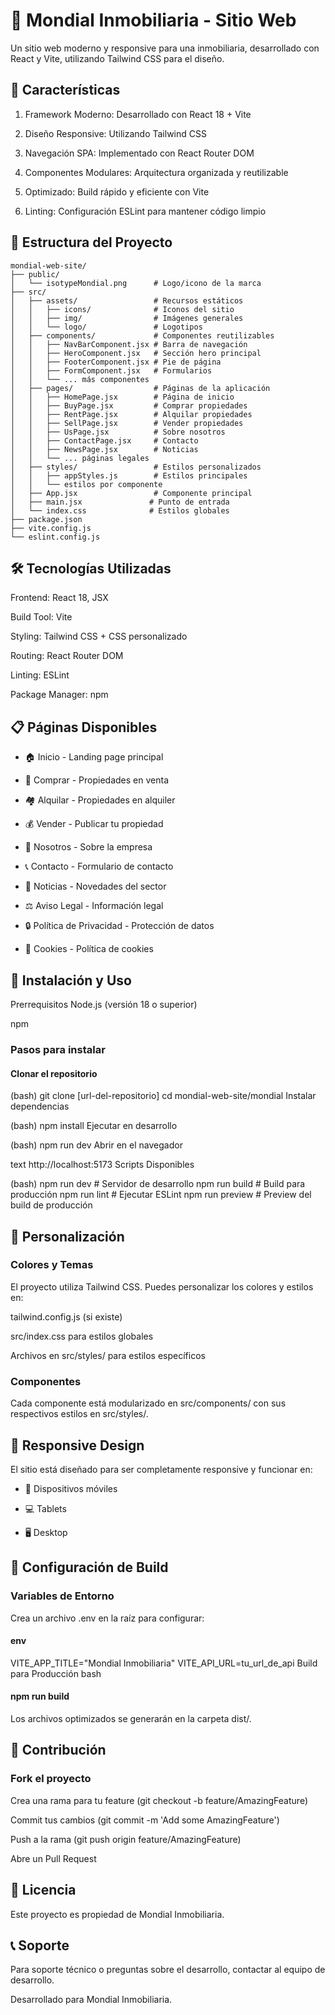 # 🌟 Mondial Inmobiliaria - Sitio Web

Un sitio web moderno y responsive para una inmobiliaria, desarrollado con React y Vite, utilizando Tailwind CSS para el diseño.

## 🚀 Características

1) Framework Moderno: Desarrollado con React 18 + Vite

2) Diseño Responsive: Utilizando Tailwind CSS

3) Navegación SPA: Implementado con React Router DOM

4) Componentes Modulares: Arquitectura organizada y reutilizable

5) Optimizado: Build rápido y eficiente con Vite

6) Linting: Configuración ESLint para mantener código limpio

## 📁 Estructura del Proyecto
```
mondial-web-site/
├── public/
│   └── isotypeMondial.png      # Logo/icono de la marca
├── src/
│   ├── assets/                 # Recursos estáticos
│   │   ├── icons/              # Iconos del sitio
│   │   ├── img/                # Imágenes generales
│   │   └── logo/               # Logotipos
│   ├── components/             # Componentes reutilizables
│   │   ├── NavBarComponent.jsx # Barra de navegación
│   │   ├── HeroComponent.jsx   # Sección hero principal
│   │   ├── FooterComponent.jsx # Pie de página
│   │   ├── FormComponent.jsx   # Formularios
│   │   └── ... más componentes
│   ├── pages/                  # Páginas de la aplicación
│   │   ├── HomePage.jsx        # Página de inicio
│   │   ├── BuyPage.jsx         # Comprar propiedades
│   │   ├── RentPage.jsx        # Alquilar propiedades
│   │   ├── SellPage.jsx        # Vender propiedades
│   │   ├── UsPage.jsx          # Sobre nosotros
│   │   ├── ContactPage.jsx     # Contacto
│   │   ├── NewsPage.jsx        # Noticias
│   │   └── ... páginas legales
│   ├── styles/                 # Estilos personalizados
│   │   ├── appStyles.js        # Estilos principales
│   │   └── estilos por componente
│   ├── App.jsx                 # Componente principal
│   ├── main.jsx               # Punto de entrada
│   └── index.css              # Estilos globales
├── package.json
├── vite.config.js
└── eslint.config.js
```
## 🛠️ Tecnologías Utilizadas

Frontend: React 18, JSX

Build Tool: Vite

Styling: Tailwind CSS + CSS personalizado

Routing: React Router DOM

Linting: ESLint

Package Manager: npm

## 📋 Páginas Disponibles

- 🏠 Inicio - Landing page principal

- 🏢 Comprar - Propiedades en venta

- 🏘️ Alquilar - Propiedades en alquiler

- 💰 Vender - Publicar tu propiedad

- 👥 Nosotros - Sobre la empresa

- 📞 Contacto - Formulario de contacto

- 📰 Noticias - Novedades del sector

- ⚖️ Aviso Legal - Información legal

- 🔒 Política de Privacidad - Protección de datos

- 🍪 Cookies - Política de cookies

## 🚀 Instalación y Uso
Prerrequisitos
Node.js (versión 18 o superior)

npm

### Pasos para instalar

#### Clonar el repositorio

(bash)
git clone [url-del-repositorio]
cd mondial-web-site/mondial
Instalar dependencias

(bash)
npm install
Ejecutar en desarrollo

(bash)
npm run dev
Abrir en el navegador

text
http://localhost:5173
Scripts Disponibles

(bash)
npm run dev          # Servidor de desarrollo
npm run build        # Build para producción
npm run lint         # Ejecutar ESLint
npm run preview      # Preview del build de producción

## 🎨 Personalización

### Colores y Temas
El proyecto utiliza Tailwind CSS. Puedes personalizar los colores y estilos en:

tailwind.config.js (si existe)

src/index.css para estilos globales

Archivos en src/styles/ para estilos específicos

### Componentes
Cada componente está modularizado en src/components/ con sus respectivos estilos en src/styles/.

## 📱 Responsive Design
El sitio está diseñado para ser completamente responsive y funcionar en:

- 📱 Dispositivos móviles

- 💻 Tablets

- 🖥️ Desktop

## 🔧 Configuración de Build

### Variables de Entorno
Crea un archivo .env en la raíz para configurar:

#### env
VITE_APP_TITLE="Mondial Inmobiliaria"
VITE_API_URL=tu_url_de_api
Build para Producción
bash

#### npm run build
Los archivos optimizados se generarán en la carpeta dist/.

## 🤝 Contribución

### Fork el proyecto

Crea una rama para tu feature (git checkout -b feature/AmazingFeature)

Commit tus cambios (git commit -m 'Add some AmazingFeature')

Push a la rama (git push origin feature/AmazingFeature)

Abre un Pull Request

## 📄 Licencia
Este proyecto es propiedad de Mondial Inmobiliaria.

## 📞 Soporte
Para soporte técnico o preguntas sobre el desarrollo, contactar al equipo de desarrollo.

Desarrollado para Mondial Inmobiliaria.